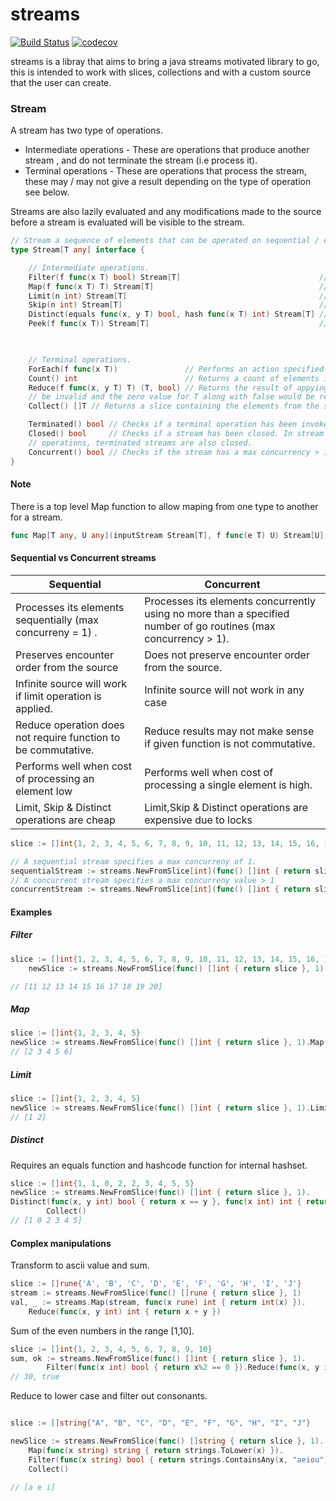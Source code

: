 # streams
[![Build Status](https://app.travis-ci.com/phantom820/streams.svg?branch=master)](https://app.travis-ci.com/phantom820/streams)
[![codecov](https://codecov.io/gh/phantom820/streams/branch/master/graph/badge.svg?token=I19NMI3C7U)](https://codecov.io/gh/phantom820/streams)

streams is a libray that aims to bring a java streams motivated library to go, this is intended to work with slices, collections and with a custom source that the user can create. 

### Stream
A stream has two type of operations.
 - Intermediate operations - These are operations that produce another stream , and do not terminate the stream (i.e process it).
 - Terminal operations - These are operations that process the stream, these may / may not give a result depending on the type of operation see below.

Streams are also lazily evaluated and any modifications made to the source before a stream is evaluated will be visible to the stream.


```go
// Stream a sequence of elements that can be operated on sequential / concurrently.
type Stream[T any] interface {

	// Intermediate operations.
	Filter(f func(x T) bool) Stream[T]                               // Returns a stream consisting of the elements of this stream that satisfy the given predicate.
	Map(f func(x T) T) Stream[T]                                     // Returns a stream consisting of the results of applying the given transformation to the elements of the stream.
	Limit(n int) Stream[T]                                           // Returns a stream consisting of the elements of the stream but only limited to processing n elements.
	Skip(n int) Stream[T]                                            // Returns a stream that skips the first n elements it encounters in processing.
	Distinct(equals func(x, y T) bool, hash func(x T) int) Stream[T] // Returns a stream consisting of distinct elements. Elements are distinguished using equality and hash code.
	Peek(f func(x T)) Stream[T]                                      // Returns a stream consisting of the elements of the given stream but additionaly the given function is invoked for each element.

	

	// Terminal operations.
	ForEach(f func(x T))               // Performs an action specified by the function f for each element of this stream.
	Count() int                        // Returns a count of elements in the stream.
	Reduce(f func(x, y T) T) (T, bool) // Returns the result of appying a reduction on the elements of the stream. If the stream has no elements then the result would
	// be invalid and the zero value for T along with false would be returned.
	Collect() []T // Returns a slice containing the elements from the stream.

	Terminated() bool // Checks if a terminal operation has been invoked on the stream.
	Closed() bool     // Checks if a stream has been closed. In stream is closed either when a new stream is created from it using intermediate
	// operations, terminated streams are also closed.
	Concurrent() bool // Checks if the stream has a max concurrency > 1 or not.
}
```
#### Note 
There is a top level Map function to allow maping from one type to another for a stream. 
```go
func Map[T any, U any](inputStream Stream[T], f func(e T) U) Stream[U] 
```

#### Sequential vs Concurrent streams
| Sequential      | Concurrent |
| ----------- | ----------- |
| Processes its elements sequentially (max concurreny = 1) .    | Processes its elements concurrently using no more than a specified number of go routines (max concurrency > 1).     |
| Preserves encounter order from the source  | Does not preserve encounter order from the source.      |
| Infinite source will work if limit operation is applied. | Infinite source will not work in any case |
| Reduce operation does not require function to be commutative. | Reduce results may not make sense if given function is not commutative.|
| Performs well when cost of processing an element low | Performs well when cost of processing a single element is high.|
| Limit, Skip & Distinct operations are cheap | Limit,Skip & Distinct operations are expensive due to locks | 
  
```go
slice := []int{1, 2, 3, 4, 5, 6, 7, 8, 9, 10, 11, 12, 13, 14, 15, 16, 17, 18, 19, 20}

// A sequential stream specifies a max concurreny of 1.
sequentialStream := streams.NewFromSlice[int](func() []int { return slice }, 1)
// A concurrent stream specifies a max concurreny value > 1
concurrentStream := streams.NewFromSlice[int](func() []int { return slice }, 2)

```

#### Examples
##### Filter
```go
slice := []int{1, 2, 3, 4, 5, 6, 7, 8, 9, 10, 11, 12, 13, 14, 15, 16, 17, 18, 19, 20}
	newSlice := streams.NewFromSlice(func() []int { return slice }, 1).Filter(func(x int) bool { return x > 10 }).Collect()

// [11 12 13 14 15 16 17 18 19 20]
```
##### Map
```go
slice := []int{1, 2, 3, 4, 5}
newSlice := streams.NewFromSlice(func() []int { return slice }, 1).Map(func(x int) interface{} { return x + 1 }).Collect()
// [2 3 4 5 6]
```
##### Limit
```go
slice := []int{1, 2, 3, 4, 5}
newSlice := streams.NewFromSlice(func() []int { return slice }, 1).Limit(2).Collect()
// [1 2]
```
##### Distinct
Requires an equals function and hashcode function for internal hashset.
```go
slice := []int{1, 1, 0, 2, 2, 3, 4, 5, 5}
newSlice := streams.NewFromSlice(func() []int { return slice }, 1).
Distinct(func(x, y int) bool { return x == y }, func(x int) int { return x }).
		Collect()
// [1 0 2 3 4 5]
```

#### Complex manipulations
Transform to ascii value and sum.
```go
slice := []rune{'A', 'B', 'C', 'D', 'E', 'F', 'G', 'H', 'I', 'J'}
stream := streams.NewFromSlice(func() []rune { return slice }, 1)
val, _ := streams.Map(stream, func(x rune) int { return int(x) }).
	Reduce(func(x, y int) int { return x + y })
```

Sum of the even numbers in the range [1,10].
```go
slice := []int{1, 2, 3, 4, 5, 6, 7, 8, 9, 10}
sum, ok := streams.NewFromSlice(func() []int { return slice }, 1).
		Filter(func(x int) bool { return x%2 == 0 }).Reduce(func(x, y int) int { return x + y })
// 30, true
```
Reduce to lower case and filter out consonants.
```go

slice := []string{"A", "B", "C", "D", "E", "F", "G", "H", "I", "J"}

newSlice := streams.NewFromSlice(func() []string { return slice }, 1).
	Map(func(x string) string { return strings.ToLower(x) }).
	Filter(func(x string) bool { return strings.ContainsAny(x, "aeiou") }).
	Collect()

// [a e i]
```





